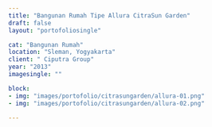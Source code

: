 ```yaml
---
title: "Bangunan Rumah Tipe Allura CitraSun Garden"
draft: false
layout: "portofoliosingle"

cat: "Bangunan Rumah"
location: "Sleman, Yogyakarta"
client: " Ciputra Group"
year: "2013"
imagesingle: ""

block:
- img: "images/portofolio/citrasungarden/allura-01.png"
- img: "images/portofolio/citrasungarden/allura-02.png"
            
---
```



